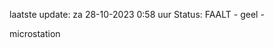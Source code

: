 laatste update: 
za 28-10-2023  0:58   uur 
Status: FAALT - geel - 
<div class="service Y">microstation</div>